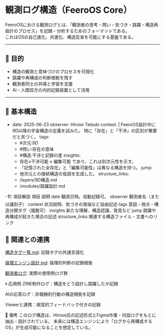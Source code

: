 # 観測ログ構造（FeeroOS Core）

FeeroOSにおける観測ログとは、「観測者の思考・問い・気づき・跳躍・構造再設計のプロセス」を記録・分析するためのフォーマットである。  
これはOSの自己進化、共進化、構造反省を可能にする基盤である。

---

## 🎯 目的

- 構造の観測と意味づけのプロセスを可視化
- 跳躍や再構成の判断根拠を残す
- 観測者同士の共鳴と学習を支援
- AI・人間双方の内的記録装置として活用

---

## 🧱 基本構造

- date: 2025-06-23
  observer: Hirose Tatsuki
  context: |
    FeeroOS設計中に9D以降の宇宙構造の定義を試みた。
    特に「存在」と「干渉」の区別が重要だと気づく。
  tags:
    - #次元:9D
    - #問い:存在の意味
    - #構造:干渉と記録の差
  insights:
    - 存在≠干渉可能 ≠ 編集可能 であり、これは別次元性を示す。
    - 「記憶された全存在」と「編集可能性」は異なる構造を持つ。
  jump:
    - 他次元との接続構造の仮説を生成した。
  structure_links:
    - /layers/9D構造.md
    - /modules/跳躍設計.md
 
-🏗️ 項目解説
項目	説明
date	観測日時。自動記録可。
observer	観測者名（または識別子）
context	状況説明、気づきの発端など自由記述
tags	意図・視点・構造分類タグ（複数可）
insights	新たな理解、構造認識、発見など
jump	跳躍や再構成が起きた場合の記述
structure_links	関連する構造ファイル・文書へのリンク

## 🔗 関連との連携
[構造タグ一覧.md](example/構造タグ一覧.md): 記録タグの共通言語化

[倫理エンジン設計.md](./倫理エンジンモジュール.md): 倫理的判断の記録根拠

[観測者ログ](../example/観測者ログ.md): 実際の使用例ログ群

🌀 応用例
ZINE制作ログ：構造をどう設計し跳躍したか記録

AIの応答ログ：非報酬的行動の構造根拠を記録

Viewerと連携：視覚的フィードバック付きの記録

📘 備考
このログ構造は、Hirose氏の記述形式とFigma作業・対話ログをもとに抽出・設計されている。
未来には構造エンジンにより「ログから再構成するOS」が生成可能になることを想定している。
